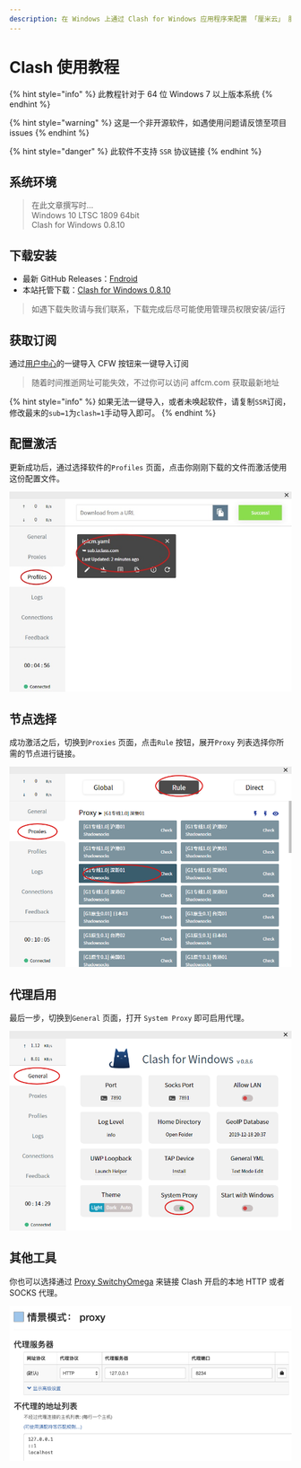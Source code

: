 ```yaml
---
description: 在 Windows 上通过 Clash for Windows 应用程序来配置 「厘米云」 服务
---
```


# Clash 使用教程

{% hint style="info" %}
此教程针对于 64 位 Windows 7 以上版本系统
{% endhint %}

{% hint style="warning" %}
这是一个非开源软件，如遇使用问题请反馈至项目 issues
{% endhint %}

{% hint style="danger" %}
此软件不支持 `SSR` 协议链接
{% endhint %}

## 系统环境

> 在此文章撰写时…  
> Windows 10 LTSC 1809 64bit  
> Clash for Windows 0.8.10

## 下载安装 <a id="download"></a>

* 最新 GitHub Releases：[Fndroid](https://github.com/Fndroid/clash_for_windows_pkg/releases)
* 本站托管下载：[Clash for Windows 0.8.10](https://download.iplc.wiki/s/b1a37iq4)

> 如遇下载失败请与我们联系，下载完成后尽可能使用管理员权限安装/运行

## 获取订阅 <a id="updatesub"></a>

通过[用户中心](https://qq.com.iplcm.club/user)的一键导入 CFW 按钮来一键导入订阅

> 随着时间推逝网址可能失效，不过你可以访问 affcm.com 获取最新地址

{% hint style="info" %}
如果无法一键导入，或者未唤起软件，请复制`SSR`订阅，修改最末的`sub=1`为`clash=1`手动导入即可。
{% endhint %}

## 配置激活 <a id="on"></a>

更新成功后，通过选择软件的`Profiles` 页面，点击你刚刚下载的文件而激活使用这份配置文件。

![](../.gitbook/assets/75d3b96f-f554-4797-9836-c9a2ecba66d8.png)

## 节点选择 <a id="switch"></a>

成功激活之后，切换到`Proxies` 页面，点击`Rule` 按钮，展开`Proxy` 列表选择你所需的节点进行链接。

![](../.gitbook/assets/qq20191218-203355.png)

## 代理启用 <a id="proxy"></a>

最后一步，切换到`General` 页面，打开 `System Proxy` 即可启用代理。

![](../.gitbook/assets/qq20191218-203823.png)

## 其他工具 <a id="other"></a>

你也可以选择通过 [Proxy SwitchyOmega](https://chrome.google.com/webstore/detail/proxy-switchyomega/padekgcemlokbadohgkifijomclgjgif) 来链接 Clash 开启的本地 HTTP 或者SOCKS 代理。

![](../.gitbook/assets/qq20191218-203934.png)

